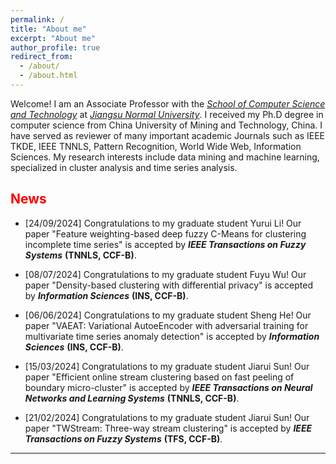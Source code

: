 ```yaml
---
permalink: /
title: "About me"
excerpt: "About me"
author_profile: true
redirect_from: 
  - /about/
  - /about.html
---
```


Welcome!  I am an Associate Professor with the [*School of Computer Science and Technology*](http://eit.jsnu.edu.cn/) at [*Jiangsu Normal University*](http://www.jsnu.edu.cn/). I received my Ph.D degree in computer science from China University of Mining and Technology, China. I have served as reviewer of many important academic Journals such as IEEE TKDE, IEEE TNNLS, Pattern Recognition, World Wide Web, Information Sciences. My research interests include data mining and machine learning, specialized in cluster analysis and time series analysis.

## <font color='red'>News</font>
- [24/09/2024] Congratulations to my graduate student Yurui Li! Our paper "Feature weighting-based deep fuzzy C-Means for clustering incomplete time series" is accepted by ***IEEE Transactions on Fuzzy Systems*** **(TNNLS, CCF-B)**.

- [08/07/2024] Congratulations to my graduate student Fuyu Wu! Our paper "Density-based clustering with differential privacy" is accepted by ***Information Sciences*** **(INS, CCF-B)**.

- [06/06/2024] Congratulations to my graduate student Sheng He! Our paper "VAEAT: Variational AutoeEncoder with adversarial training for multivariate time series anomaly detection" is accepted by ***Information Sciences*** **(INS, CCF-B)**.

- [15/03/2024] Congratulations to my graduate student Jiarui Sun! Our paper "Efficient online stream clustering based on fast peeling of boundary micro-cluster" is accepted by ***IEEE Transactions on Neural Networks and Learning Systems*** **(TNNLS, CCF-B)**.

- [21/02/2024] Congratulations to my graduate student Jiarui Sun! Our paper "TWStream: Three-way stream clustering" is accepted by ***IEEE Transactions on Fuzzy Systems*** **(TFS, CCF-B)**.

---
<script type="text/javascript" src="//rf.revolvermaps.com/0/0/6.js?i=5y78rllwrex&amp;m=7&amp;c=e63100&amp;cr1=ffffff&amp;f=arial&amp;l=0&amp;bv=90&amp;lx=-420&amp;ly=420&amp;hi=20&amp;he=7&amp;hc=a8ddff&amp;rs=80" async="async"></script>